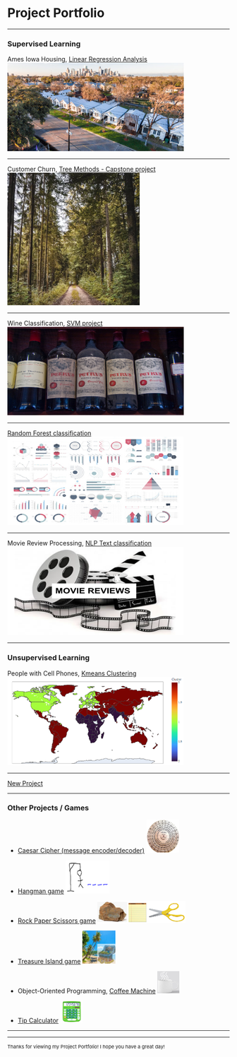 # Project Portfolio

---

### Supervised Learning 

Ames Iowa Housing, 
[Linear Regression Analysis](https://github.com/Joseph-J-Burton/Linear_Regression_project)
<img src="images/houses.PNG"
     width="400"
     height="200"/>

---
Customer Churn, 
[Tree Methods - Capstone project](https://github.com/Joseph-J-Burton/Supervised-Learning-Capstone)
<img src="images/Forest.PNG"
     width="300"
     height="300"/>

---
Wine Classification,
[SVM project](https://github.com/Joseph-J-Burton/support-vector-machine)
<img src="images/wine.jpg"
     width="400"
     height="200"/>

---
[Random Forest classification](https://github.com/Joseph-J-Burton/random-forest-classification)
<img src="images/dummy_thumbnail.jpg"
     width="400"
     height="200"/>

---
Movie Review Processing, 
[NLP Text classification](https://github.com/Joseph-J-Burton/NLP-text-classification)
<img src="images/movie.PNG"
     width="400"
     height="200"/>

---

### Unsupervised Learning

People with Cell Phones, 
[Kmeans Clustering](https://github.com/Joseph-J-Burton/Kmeans-Clustering)
<img src="images/cluster_map.PNG"
     width="400"
     height="200"/>

---
[New Project](http://example.com/)

---

### Other Projects / Games

- [Caesar Cipher (message encoder/decoder)](https://github.com/Joseph-J-Burton/caesar-cipher) <img src="images/decoder.PNG" width="75" height="75"/>

- [Hangman game](https://github.com/Joseph-J-Burton/Hangman-game) <img src="images/hang_man.PNG" width="100" height="75"/>

- [Rock Paper Scissors game](https://github.com/Joseph-J-Burton/rock-paper-scissors_game) <img src="images/rock_paper_scissors.PNG" width="200" height="50"/>

- [Treasure Island game](https://github.com/Joseph-J-Burton/treasure_island) <img src="images/treasure_island.PNG" width="75" height="75"/>

- Object-Oriented Programming, [Coffee Machine](https://github.com/Joseph-J-Burton/oop-coffee-machine) <img src="images/coffee.PNG" width="50" height="50"/>
  
- [Tip Calculator](https://github.com/Joseph-J-Burton/tip-calculator) <img src="images/calculator.PNG" width="50" height="50"/>

---




---
<p style="font-size:11px">Thanks for viewing my Project Portfolio! I hope you have a great day!</p>
<!-- Remove above message if you don't want -->
